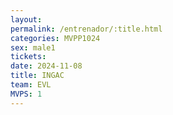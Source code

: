 ```yaml
---
layout: 
permalink: /entrenador/:title.html
categories: MVPP1024
sex: male1
tickets: 
date: 2024-11-08
title: INGAC
team: EVL
MVPS: 1
---
```

